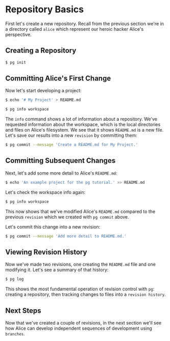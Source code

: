 # Repository Basics

First let's create a new repository. Recall from the previous section we're in a directory called `alice` which represent our heroic hacker Alice's perspective.

## Creating a Repository

```bash
$ pg init
```

## Committing Alice's First Change

Now let's start developing a project:

```bash
$ echo '# My Project' > README.md
```

```bash
$ pg info workspace
```

The `info` command shows a lot of information about a repository. We've requested information about the workspace, which is the local directories and files on Alice's filesystem. We see that it shows `README.md` is a new file. Let's save our results into a new `revision` by committing them:

```bash
$ pg commit --message 'Create a README.md for My Project.'
```

## Committing Subsequent Changes

Next, let's add some more detail to Alice's `README.md`:

```bash
$ echo 'An example project for the pg tutorial.' >> README.md
```

Let's check the workspace info again:

```bash
$ pg info workspace
```

This now shows that we've modified Alice's `README.md` compared to the previous `revision` which we created with `pg commit` above.

Let's commit this change into a new revision:

```bash
$ pg commit --message 'Add more detail to README.md.'
```

## Viewing Revision History

Now we've made two revisions, one creating the `README.md` file and one modifying it. Let's see a summary of that history:

```bash
$ pg log
```

This shows the most fundamental operation of revision control with `pg`: creating a repository, then tracking changes to files into a `revision history`.

## Next Steps

Now that we've created a couple of revisions, in the next section we'll see how Alice can develop independent sequences of development using `branches`.
